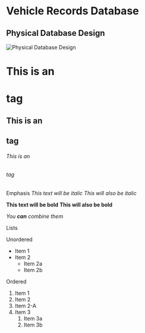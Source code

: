# Vehicle Records Database

## Physical Database Design

![Physical Database Design](/images/logo.png)





# This is an <h1> tag
## This is an <h2> tag
###### This is an <h6> tag
  
Emphasis
*This text will be italic*
_This will also be italic_

**This text will be bold**
__This will also be bold__

_You **can** combine them_

Lists

Unordered
* Item 1
* Item 2
  * Item 2a
  * Item 2b

Ordered
1. Item 1
1. Item 2
1. Item 2-A
1. Item 3
   1. Item 3a
   1. Item 3b

